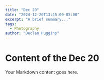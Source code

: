 ```yaml
---
title: "Dec 20"
date: "2024-12-20T13:45:00-05:00"
excerpt: "A brief summary..."
tags:
  - Photography
author: "Declan Huggins"
---
```


# Content of the Dec 20

Your Markdown content goes here.